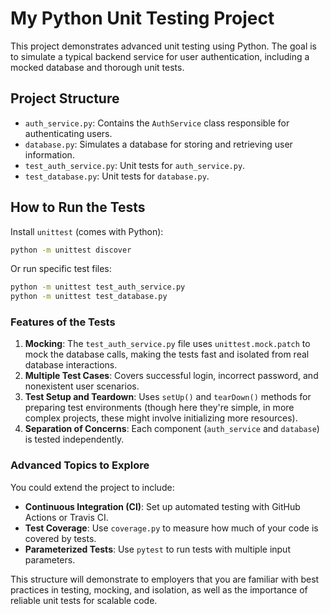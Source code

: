 # My Python Unit Testing Project

This project demonstrates advanced unit testing using Python. The goal is to simulate a typical backend service for user authentication, including a mocked database and thorough unit tests.

## Project Structure

- `auth_service.py`: Contains the `AuthService` class responsible for authenticating users.
- `database.py`: Simulates a database for storing and retrieving user information.
- `test_auth_service.py`: Unit tests for `auth_service.py`.
- `test_database.py`: Unit tests for `database.py`.

## How to Run the Tests

Install `unittest` (comes with Python):

```bash
python -m unittest discover
```

Or run specific test files:
```bash
python -m unittest test_auth_service.py
python -m unittest test_database.py
```


### **Features of the Tests**

1. **Mocking**: The `test_auth_service.py` file uses `unittest.mock.patch` to mock the database calls, making the tests fast and isolated from real database interactions.
2. **Multiple Test Cases**: Covers successful login, incorrect password, and nonexistent user scenarios.
3. **Test Setup and Teardown**: Uses `setUp()` and `tearDown()` methods for preparing test environments (though here they're simple, in more complex projects, these might involve initializing more resources).
4. **Separation of Concerns**: Each component (`auth_service` and `database`) is tested independently.

### **Advanced Topics to Explore**

You could extend the project to include:
- **Continuous Integration (CI)**: Set up automated testing with GitHub Actions or Travis CI.
- **Test Coverage**: Use `coverage.py` to measure how much of your code is covered by tests.
- **Parameterized Tests**: Use `pytest` to run tests with multiple input parameters.

This structure will demonstrate to employers that you are familiar with best practices in testing, mocking, and isolation, as well as the importance of reliable unit tests for scalable code.
